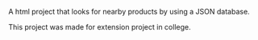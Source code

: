 A html project that looks for nearby products by using a JSON database.

This project was made for extension project in college.